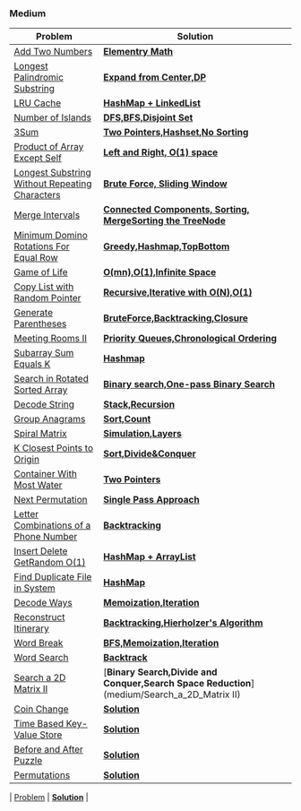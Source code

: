 ### Medium

| Problem | Solution |
| ------------ |  ------------ |
| [Add Two Numbers](https://leetcode.com/problems/add-two-numbers/) | [**Elementry Math**](medium/Add_Two_Numbers) |
| [Longest Palindromic Substring](https://leetcode.com/problems/longest-palindromic-substring/) | [**Expand from Center,DP**](medium/Longest_Palindromic_Substring) |
| [LRU Cache](https://leetcode.com/problems/lru-cache/) | [**HashMap + LinkedList**](medium/LRU) |
| [Number of Islands](https://leetcode.com/problems/number-of-islands/) | [**DFS,BFS,Disjoint Set**](medium/Number_of_Islands) |
| [3Sum](https://leetcode.com/problems/3sum/) | [**Two Pointers,Hashset,No Sorting**](medium/3Sum) |
| [Product of Array Except Self](https://leetcode.com/problems/product-of-array-except-self/) | [**Left and Right, O(1) space**](medium/Product_of_Array_Except_Self) |
| [Longest Substring Without Repeating Characters](https://leetcode.com/problems/longest-substring-without-repeating-characters/submissions/) | [**Brute Force, Sliding Window**]() |
| [Merge Intervals](https://leetcode.com/problems/merge-intervals/) | [**Connected Components, Sorting, MergeSorting the TreeNode**](medium/Merge_Intervals) |
| [Minimum Domino Rotations For Equal Row](https://leetcode.com/problems/minimum-domino-rotations-for-equal-row/) | [**Greedy,Hashmap,TopBottom**](medium/Minimum_Domino_Rotations_For_Equal_Row) |
| [Game of Life](https://leetcode.com/problems/game-of-life/) | [**O(mn),O(1),Infinite Space**](medium/Game_of_Life) |
| [Copy List with Random Pointer](https://leetcode.com/problems/copy-list-with-random-pointer/) | [**Recursive,Iterative with O(N),O(1)**](medium/Copy_List_with_Random_Pointer) |
| [Generate Parentheses](https://leetcode.com/problems/generate-parentheses/) | [**BruteForce,Backtracking,Closure**](medium/Generate_Parentheses) |
| [Meeting Rooms II](https://leetcode.com/problems/meeting-rooms-ii/) | [**Priority Queues,Chronological Ordering**](medium/Meeting_Rooms_II) |
| [Subarray Sum Equals K](https://leetcode.com/problems/subarray-sum-equals-k/) | [**Hashmap**](medium/Subarray_Sum_Equals_K) |
| [Search in Rotated Sorted Array](https://leetcode.com/problems/search-in-rotated-sorted-array/) | [**Binary search,One-pass Binary Search**](medium/Search_in_Rotated_Sorted_Array) |
| [Decode String](https://leetcode.com/problems/decode-string/) | [**Stack,Recursion**](medium/Decode_String) |
| [Group Anagrams](https://leetcode.com/problems/group-anagrams/) | [**Sort,Count**](medium/Group_Anagrams) |
| [Spiral Matrix](https://leetcode.com/problems/spiral-matrix/) | [**Simulation,Layers**](medium/Spiral_Matrix) |
| [K Closest Points to Origin](https://leetcode.com/problems/k-closest-points-to-origin/) | [**Sort,Divide&Conquer**](medium/K_Closest_Points_to_Origin) |
| [Container With Most Water](https://leetcode.com/problems/container-with-most-water/) | [**Two Pointers**](medium/Container_With_Most_Water) |
| [Next Permutation](https://leetcode.com/problems/next-permutation/) | [**Single Pass Approach**](medium/Next_Permutation) |
| [Letter Combinations of a Phone Number](https://leetcode.com/problems/letter-combinations-of-a-phone-number/) | [**Backtracking**](medium/Letter_Combinations_of_a_Phone_Number) |
| [Insert Delete GetRandom O(1)](https://leetcode.com/problems/insert-delete-getrandom-o1/) | [**HashMap + ArrayList**](medium/Insert_Delete_GetRandom) |
| [Find Duplicate File in System](https://leetcode.com/problems/find-duplicate-file-in-system/) | [**HashMap**](medium/Find_Duplicate_File_in_System) |
| [Decode Ways](https://leetcode.com/problems/decode-ways/) | [**Memoization,Iteration**](medium/Decode_Ways) |
| [Reconstruct Itinerary](https://leetcode.com/problems/reconstruct-itinerary/) | [**Backtracking,Hierholzer's Algorithm**](medium/Reconstruct_Itinerary) |
| [Word Break](https://leetcode.com/problems/word-break/) | [**BFS,Memoization,Iteration**](medium/Word_Break) |
| [Word Search](https://leetcode.com/problems/word-search/) | [**Backtrack**](medium/Word_Search) |
| [Search a 2D Matrix II](https://leetcode.com/problems/search-a-2d-matrix-ii/) | [**Binary Search,Divide and Conquer,Search Space Reduction**](medium/Search_a_2D_Matrix II) |
| [Coin Change](https://leetcode.com/problems/coin-change/) | [**Solution**](medium/Coin_Change) |
| [Time Based Key-Value Store](https://leetcode.com/problems/time-based-key-value-store/) | [**Solution**](medium/Time_Based_Key_Value_Store) |
| [Before and After Puzzle](https://leetcode.com/problems/before-and-after-puzzle/) | [**Solution**](medium/Before_and_after_Puzzle) |
| [Permutations](https://leetcode.com/problems/permutations/) | [**Solution**](medium/Permutation) |

| [Problem]() | [**Solution**]() |
